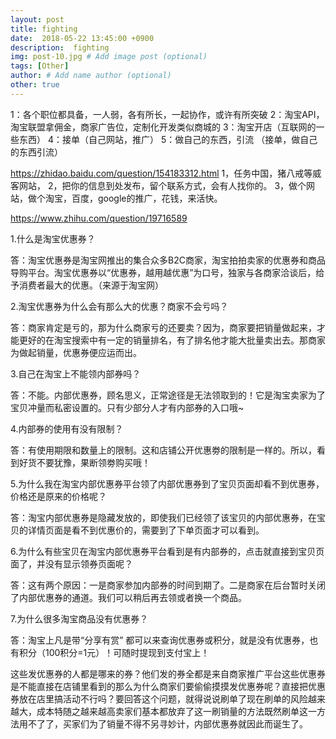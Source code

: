 ```yaml
---
layout: post
title: fighting
date:  2018-05-22 13:45:00 +0900  
description:  fighting
img: post-10.jpg # Add image post (optional)
tags: [Other]
author: # Add name author (optional)
other: true
---
```


1：各个职位都具备，一人弱，各有所长，一起协作，或许有所突破
2：淘宝API，淘宝联盟拿佣金，商家广告位，定制化开发类似商城的
3：淘宝开店（互联网的一些东西）
4：接单（自己网站，推广）
5：做自己的东西，引流
（接单，做自己的东西引流）

https://zhidao.baidu.com/question/154183312.html
1，任务中国，猪八戒等威客网站，
2，把你的信息到处发布，留个联系方式，会有人找你的。
3，做个网站，做个淘宝，百度，google的推广，花钱，来活快。


https://www.zhihu.com/question/19716589






1.什么是淘宝优惠券？

答：淘宝优惠券是淘宝网推出的集合众多B2C商家，淘宝拍拍卖家的优惠券和商品导购平台。淘宝优惠券以“优惠券，越用越优惠”为口号，独家与各商家洽谈后，给予消费者最大的优惠。（来源于淘宝网）

2.淘宝优惠券为什么会有那么大的优惠？商家不会亏吗？

答：商家肯定是亏的，那为什么商家亏的还要卖？因为，商家要把销量做起来，才能更好的在淘宝搜索中有一定的销量排名，有了排名他才能大批量卖出去。那商家为做起销量，优惠券便应运而出。

3.自己在淘宝上不能领内部券吗？

答：不能。内部优惠券，顾名思义，正常途径是无法领取到的！它是淘宝卖家为了宝贝冲量而私密设置的。只有少部分人才有内部券的入口哦~

4.内部券的使用有没有限制？

答：有使用期限和数量上的限制。这和店铺公开优惠劵的限制是一样的。所以，看到好货不要犹豫，果断领劵购买哦！

5.为什么我在淘宝内部优惠券平台领了内部优惠券到了宝贝页面却看不到优惠券，价格还是原来的价格呢？

答：淘宝内部优惠券是隐藏发放的，即使我们已经领了该宝贝的内部优惠券，在宝贝的详情页面是看不到优惠价的，需要到了下单页面才可以看到。

6.为什么有些宝贝在淘宝内部优惠券平台看到是有内部券的，点击就直接到宝贝页面了，并没有显示领券页面呢？

答：这有两个原因：一是商家参加内部券的时间到期了。二是商家在后台暂时关闭了内部优惠券的通道。我们可以稍后再去领或者换一个商品。

7.为什么很多淘宝商品没有优惠券？

答：淘宝上凡是带“分享有赏” 都可以来查询优惠券或积分，就是没有优惠券，也有积分（100积分=1元）！可随时提现到支付宝上！





这些发优惠券的人都是哪来的券？他们发的券全都是来自商家推广平台这些优惠券是不能直接在店铺里看到的那么为什么商家们要偷偷摸摸发优惠券呢？直接把优惠券放在店里搞活动不行吗？要回答这个问题，就得说说刷单了现在刷单的风险越来越大，成本特随之越来越高卖家们基本都放弃了这一刷销量的方法既然刷单这一方法用不了了，买家们为了销量不得不另寻妙计，内部优惠券就因此而诞生了。
